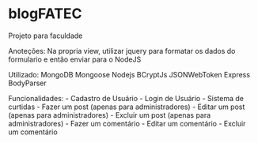# blogFATEC
Projeto para faculdade

Anoteções:
    Na propria view, utilizar jquery para formatar os dados do formulario e então enviar para o NodeJS

Utilizado:
    MongoDB
        Mongoose
    Nodejs
        BCryptJs
        JSONWebToken
        Express
        BodyParser

Funcionalidades:
    - Cadastro de Usuário
    - Login de Usuário
    - Sistema de curtidas
    - Fazer um post (apenas para administradores)
    - Editar um post (apenas para administradores)
    - Excluir um post (apenas para administradores)
    - Fazer um comentário
    - Editar um comentário
    - Excluir um comentário
